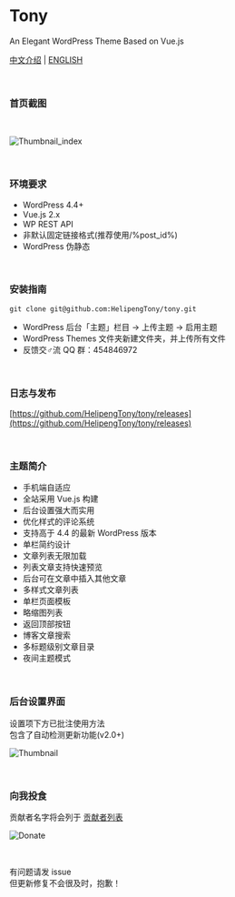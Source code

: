 # Tony
An Elegant WordPress Theme Based on Vue.js
<br/>

[中文介绍](https://github.com/HelipengTony/tony/blob/master/README_EN.md) | [ENGLISH](https://github.com/HelipengTony/tony/blob/master/README.md)

<br/>

### 首页截图
<br/>

![Thumbnail_index](https://i.loli.net/2019/02/18/5c6a81958b193.png)

<br/>

### 环境要求
+ WordPress 4.4+
+ Vue.js 2.x
+ WP REST API
+ 非默认固定链接格式(推荐使用/%post_id%)
+ WordPress 伪静态

<br/>

### 安装指南
```
git clone git@github.com:HelipengTony/tony.git
```
+ WordPress 后台「主题」栏目 -> 上传主题 -> 启用主题
+ WordPress Themes 文件夹新建文件夹，并上传所有文件
+ 反馈交♂流 QQ 群：454846972

<br/>

### 日志与发布
[https://github.com/HelipengTony/tony/releases](https://github.com/HelipengTony/tony/releases)

<br/>

### 主题简介
+ 手机端自适应
+ 全站采用 Vue.js 构建
+ 后台设置强大而实用
+ 优化样式的评论系统
+ 支持高于 4.4 的最新 WordPress 版本
+ 单栏简约设计
+ 文章列表无限加载
+ 列表文章支持快速预览
+ 后台可在文章中插入其他文章
+ 多样式文章列表
+ 单栏页面模板
+ 略缩图列表
+ 返回顶部按钮
+ 博客文章搜索
+ 多标题级别文章目录
+ 夜间主题模式


<br/>

### 后台设置界面
设置项下方已批注使用方法
<br/>
包含了自动检测更新功能(v2.0+)
<br/>

![Thumbnail](https://i.loli.net/2019/02/18/5c6a80530c1b8.png)


<br/>

### 向我投食
贡献者名字将会列于 [贡献者列表](https://www.snapaper.com/donate)
<br/>

![Donate](https://i.loli.net/2019/02/18/5c6a80afd1e26.png)

<br/>

有问题请发 issue
<br/>
但更新修复不会很及时，抱歉！

